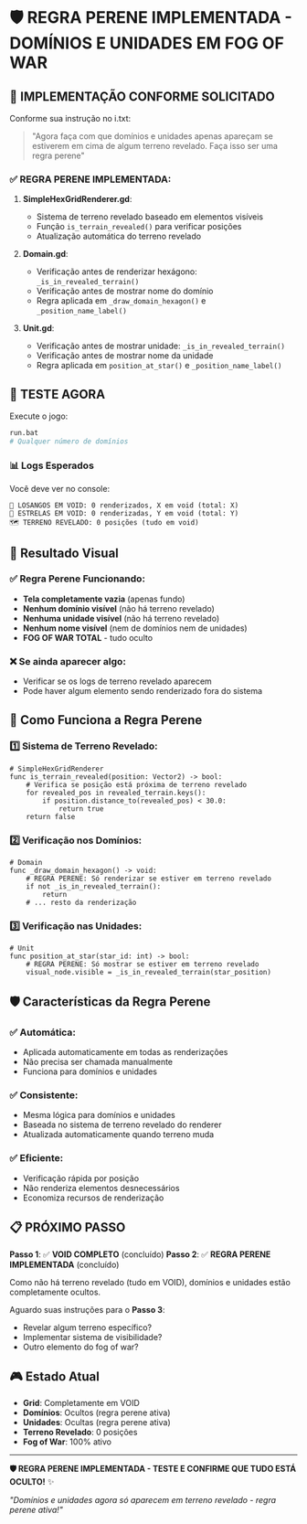 # 🛡️ REGRA PERENE IMPLEMENTADA - DOMÍNIOS E UNIDADES EM FOG OF WAR

## 🎯 IMPLEMENTAÇÃO CONFORME SOLICITADO

Conforme sua instrução no i.txt:

> "Agora faça com que domínios e unidades apenas apareçam se estiverem em cima de algum terreno revelado. Faça isso ser uma regra perene"

### ✅ **REGRA PERENE IMPLEMENTADA**:

1. **SimpleHexGridRenderer.gd**: 
   - Sistema de terreno revelado baseado em elementos visíveis
   - Função `is_terrain_revealed()` para verificar posições
   - Atualização automática do terreno revelado

2. **Domain.gd**: 
   - Verificação antes de renderizar hexágono: `_is_in_revealed_terrain()`
   - Verificação antes de mostrar nome do domínio
   - Regra aplicada em `_draw_domain_hexagon()` e `_position_name_label()`

3. **Unit.gd**: 
   - Verificação antes de mostrar unidade: `_is_in_revealed_terrain()`
   - Verificação antes de mostrar nome da unidade
   - Regra aplicada em `position_at_star()` e `_position_name_label()`

## 🧪 TESTE AGORA

Execute o jogo:

```bash
run.bat
# Qualquer número de domínios
```

### 📊 **Logs Esperados**

Você deve ver no console:

```
🚫 LOSANGOS EM VOID: 0 renderizados, X em void (total: X)
🚫 ESTRELAS EM VOID: 0 renderizadas, Y em void (total: Y)
🗺️ TERRENO REVELADO: 0 posições (tudo em void)
```

## 🎯 **Resultado Visual**

### ✅ **Regra Perene Funcionando**:
- **Tela completamente vazia** (apenas fundo)
- **Nenhum domínio visível** (não há terreno revelado)
- **Nenhuma unidade visível** (não há terreno revelado)
- **Nenhum nome visível** (nem de domínios nem de unidades)
- **FOG OF WAR TOTAL** - tudo oculto

### ❌ **Se ainda aparecer algo**:
- Verificar se os logs de terreno revelado aparecem
- Pode haver algum elemento sendo renderizado fora do sistema

## 🔧 **Como Funciona a Regra Perene**

### **1️⃣ Sistema de Terreno Revelado**:
```gdscript
# SimpleHexGridRenderer
func is_terrain_revealed(position: Vector2) -> bool:
    # Verifica se posição está próxima de terreno revelado
    for revealed_pos in revealed_terrain.keys():
        if position.distance_to(revealed_pos) < 30.0:
            return true
    return false
```

### **2️⃣ Verificação nos Domínios**:
```gdscript
# Domain
func _draw_domain_hexagon() -> void:
    # REGRA PERENE: Só renderizar se estiver em terreno revelado
    if not _is_in_revealed_terrain():
        return
    # ... resto da renderização
```

### **3️⃣ Verificação nas Unidades**:
```gdscript
# Unit
func position_at_star(star_id: int) -> bool:
    # REGRA PERENE: Só mostrar se estiver em terreno revelado
    visual_node.visible = _is_in_revealed_terrain(star_position)
```

## 🛡️ **Características da Regra Perene**

### ✅ **Automática**:
- Aplicada automaticamente em todas as renderizações
- Não precisa ser chamada manualmente
- Funciona para domínios e unidades

### ✅ **Consistente**:
- Mesma lógica para domínios e unidades
- Baseada no sistema de terreno revelado do renderer
- Atualizada automaticamente quando terreno muda

### ✅ **Eficiente**:
- Verificação rápida por posição
- Não renderiza elementos desnecessários
- Economiza recursos de renderização

## 📋 **PRÓXIMO PASSO**

**Passo 1**: ✅ **VOID COMPLETO** (concluído)
**Passo 2**: ✅ **REGRA PERENE IMPLEMENTADA** (concluído)

Como não há terreno revelado (tudo em VOID), domínios e unidades estão completamente ocultos.

Aguardo suas instruções para o **Passo 3**:
- Revelar algum terreno específico?
- Implementar sistema de visibilidade?
- Outro elemento do fog of war?

## 🎮 **Estado Atual**

- **Grid**: Completamente em VOID
- **Domínios**: Ocultos (regra perene ativa)
- **Unidades**: Ocultas (regra perene ativa)
- **Terreno Revelado**: 0 posições
- **Fog of War**: 100% ativo

---

**🛡️ REGRA PERENE IMPLEMENTADA - TESTE E CONFIRME QUE TUDO ESTÁ OCULTO!** ✨

*"Domínios e unidades agora só aparecem em terreno revelado - regra perene ativa!"*